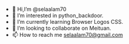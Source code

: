 - 👋 Hi,I’m @selaalam70
- 👀 I’m interested in python_backdoor.
- 🌱 I’m currently learning  Browser Logos CSS.
- 💞️ I’m looking to collaborate on Meituan.
- 📫 How to reach me selaalam70@gmail.com

<!---
selaalam70/selaalam70 is a ✨ special ✨ repository because its `README.md` (this file) appears on you
